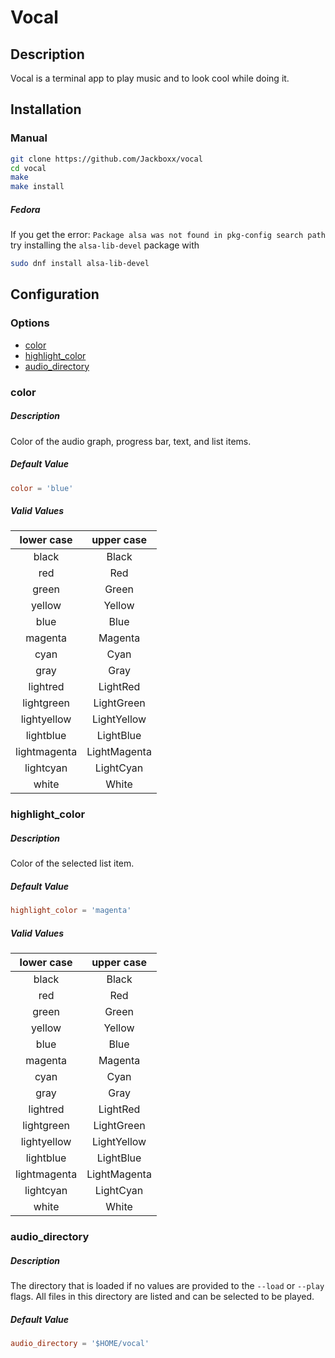 # Vocal

## Description
Vocal is a terminal app to play music and to look cool while doing it.

## Installation

### Manual
```bash
git clone https://github.com/Jackboxx/vocal
cd vocal 
make 
make install
```

##### Fedora
If you get the error: `Package alsa was not found in pkg-config search path` try 
installing the `alsa-lib-devel` package with 
```bash
sudo dnf install alsa-lib-devel
```

## Configuration

### Options 
- [color](#color)
- [highlight_color](#highlight_color)
- [audio_directory](#audio_directory)

### color 

##### Description
Color of the audio graph, progress bar, text, and list items.

##### Default Value
```toml
color = 'blue'
```

##### Valid Values
|  lower case  |  upper case  |
|:------------:|:------------:|
| black        | Black        |
| red          | Red          |
| green        | Green        |
| yellow       | Yellow       |
| blue         | Blue         |
| magenta      | Magenta      |
| cyan         | Cyan         |
| gray         | Gray         |
| lightred     | LightRed     |
| lightgreen   | LightGreen   |
| lightyellow  | LightYellow  |
| lightblue    | LightBlue    |
| lightmagenta | LightMagenta |
| lightcyan    | LightCyan    |
| white        | White        |

### highlight_color

##### Description
Color of the selected list item.

##### Default Value
```toml
highlight_color = 'magenta'
```

##### Valid Values
|  lower case  |  upper case  |
|:------------:|:------------:|
| black        | Black        |
| red          | Red          |
| green        | Green        |
| yellow       | Yellow       |
| blue         | Blue         |
| magenta      | Magenta      |
| cyan         | Cyan         |
| gray         | Gray         |
| lightred     | LightRed     |
| lightgreen   | LightGreen   |
| lightyellow  | LightYellow  |
| lightblue    | LightBlue    |
| lightmagenta | LightMagenta |
| lightcyan    | LightCyan    |
| white        | White        |

### audio_directory

##### Description
The directory that is loaded if no values are provided to the `--load` or `--play` flags.
All files in this directory are listed and can be selected to be played.

##### Default Value
```toml
audio_directory = '$HOME/vocal'
```
